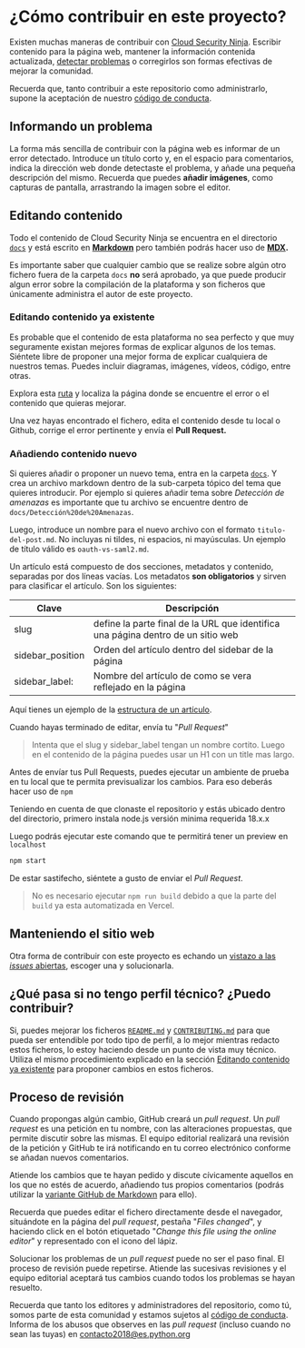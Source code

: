 # ¿Cómo contribuir en este proyecto?
Existen muchas maneras de contribuir con [Cloud Security Ninja](http://acloudsecurity.ninja).
Escribir contenido para la página web, mantener la información contenida actualizada, [detectar problemas](https://github.com/gerardokaztro/cloudsec-ninja/issues/new) o corregirlos son formas efectivas de mejorar la comunidad.

Recuerda que, tanto contribuir a este repositorio como administrarlo, supone la aceptación de nuestro [código de conducta](https://github.com/gerardokaztro/cloudsec-ninja/blob/main/CODE_OF_CONDUCT.md).

## Informando un problema
La forma más sencilla de contribuir con la página web es informar de un error detectado. Introduce un título corto y, en el espacio para comentarios, indica la dirección web donde detectaste el problema, y añade una pequeña descripción del mismo. Recuerda que puedes **añadir imágenes**, como capturas de pantalla, arrastrando la imagen sobre el editor.

## Editando contenido
Todo el contenido de Cloud Security Ninja se encuentra en el directorio [`docs`](https://github.com/gerardokaztro/cloudsec-ninja/tree/main/docs) y está escrito en **[Markdown](https://www.markdownguide.org/)** pero también podrás hacer uso de **[MDX](https://mdxjs.com/).** 

Es importante saber que cualquier cambio que se realize sobre algún otro fichero fuera de la carpeta `docs` **no** será aprobado, ya que puede producir algun error sobre la compilación de la plataforma y son ficheros que únicamente administra el autor de este proyecto.

### Editando contenido ya existente
Es probable que el contenido de esta plataforma no sea perfecto y que muy seguramente existan mejores formas de explicar algunos de los temas. Siéntete libre de proponer una mejor forma de explicar cualquiera de nuestros temas. Puedes incluir diagramas, imágenes, vídeos, código, entre otras.

Explora esta [ruta](https://github.com/gerardokaztro/cloudsec-ninja/tree/main/docs) y localiza la página donde se encuentre el error o el contenido que quieras mejorar.

Una vez hayas encontrado el fichero, edita el contenido desde tu local o Github, corrige el error pertinente y envía el **Pull Request.**

### Añadiendo contenido nuevo
Si quieres añadir o proponer un nuevo tema, entra en la carpeta [`docs`](https://github.com/gerardokaztro/cloudsec-ninja/tree/main/docs). Y crea un archivo markdown dentro de la sub-carpeta tópico del tema que quieres introducir. Por ejemplo si quieres añadir tema sobre *Detección de amenazas* es importante que tu archivo se encuentre dentro de `docs/Detección%20de%20Amenazas`.

Luego, introduce un nombre para el nuevo archivo con el formato `titulo-del-post.md`. No incluyas ni tildes, ni espacios, ni mayúsculas. Un ejemplo de título válido es `oauth-vs-saml2.md`.

Un artículo está compuesto de dos secciones, metadatos y contenido, separadas por dos líneas vacías. Los metadatos **son obligatorios** y sirven para clasificar el artículo. Son los siguientes:

| Clave   | Descripción                                  |
|---------|----------------------------------------------|
| slug   | define la parte final de la URL que identifica una página dentro de un sitio web |
| sidebar_position    | Orden del artículo dentro del sidebar de la página |
| sidebar_label: | Nombre del artículo de como se vera reflejado en la página |

Aquí tienes un ejemplo de la [estructura de un artículo](https://raw.githubusercontent.com/gerardokaztro/cloudsec-ninja/main/docs/%F0%9F%91%8B%20Bienvenida/empezando.md).

Cuando hayas terminado de editar, envía tu "*Pull Request*"

> Intenta que el slug y sidebar_label tengan un nombre cortito. Luego en el contenido de la página puedes usar un H1 con un title mas largo.

Antes de envíar tus Pull Requests, puedes ejecutar un ambiente de prueba en tu local que te permita previsualizar los cambios. Para eso deberás hacer uso de `npm`

Teniendo en cuenta de que clonaste el repositorio y estás ubicado dentro del directorio, primero instala node.js versión minima requerida 18.x.x

Luego podrás ejecutar este comando que te permitirá tener un preview en `localhost`

```bash
npm start
```

De estar sastifecho, siéntete a gusto de enviar el *Pull Request*.

> No es necesario ejecutar `npm run build` debido a que la parte del `build` ya esta automatizada en Vercel.

## Manteniendo el sitio web
Otra forma de contribuir con este proyecto es echando un [vistazo a las _issues_ abiertas](https://github.com/gerardokaztro/cloudsec-ninja/issues), escoger una y solucionarla.

## ¿Qué pasa si no tengo perfil técnico? ¿Puedo contribuir?
Si, puedes mejorar los ficheros [`README.md`](https://github.com/gerardokaztro/cloudsec-ninja/tree/main/README.md) y [`CONTRIBUTING.md`](https://github.com/gerardokaztro/cloudsec-ninja/tree/main/CONTRIBUTING.md) para que pueda ser entendible por todo tipo de perfil, a lo mejor mientras redacto estos ficheros, lo estoy haciendo desde un punto de vista muy técnico. Utiliza el mismo procedimiento explicado en la sección [Editando contenido ya existente](#editando-contenido-ya-existente) para proponer cambios en estos ficheros.

## Proceso de revisión
Cuando propongas algún cambio, GitHub creará un _pull request_. Un _pull request_ es una petición en tu nombre, con las alteraciones propuestas, que permite discutir sobre las mismas. El equipo editorial realizará una revisión de la petición y GitHub te irá notificando en tu correo electrónico conforme se añadan nuevos comentarios.

Atiende los cambios que te hayan pedido y discute cívicamente aquellos en los que no estés de acuerdo, añadiendo tus propios comentarios (podrás utilizar la [variante GitHub de Markdown](https://guides.github.com/features/mastering-markdown/) para ello).

Recuerda que puedes editar el fichero directamente desde el navegador, situándote en la página del _pull request_, pestaña "_Files changed_", y haciendo click en el botón etiquetado "_Change this file using the online editor_" y representado con el icono del lápiz.

Solucionar los problemas de un _pull request_ puede no ser el paso final. El proceso de revisión puede repetirse. Atiende las sucesivas revisiones y el equipo editorial aceptará tus cambios cuando todos los problemas se hayan resuelto.

Recuerda que tanto los editores y administradores del repositorio, como tú, somos parte de esta comunidad y estamos sujetos al [código de conducta](https://github.com/python-spain/web/blob/master/CODE_OF_CONDUCT.md#code-of-conduct). Informa de los abusos que observes en las _pull request_ (incluso cuando no sean las tuyas) en contacto2018@es.python.org
